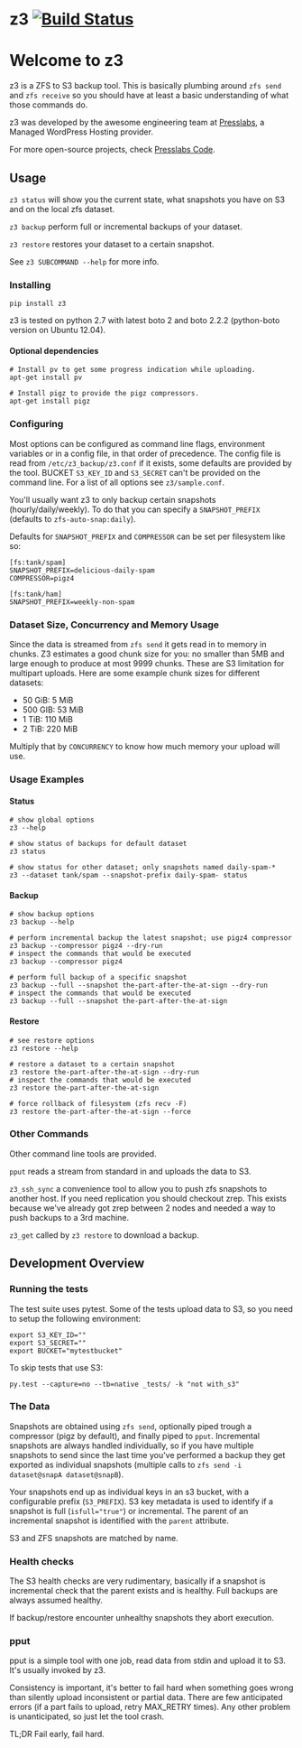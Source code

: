 # z3 [![Build Status](https://travis-ci.org/presslabs/z3.svg)](https://travis-ci.org/presslabs/z3)

# Welcome to z3

z3 is a ZFS to S3 backup tool. This is basically plumbing around `zfs send` and `zfs receive`
so you should have at least a basic understanding of what those commands do.

z3 was developed by the awesome engineering team at [Presslabs](https://www.presslabs.com/), 
a Managed WordPress Hosting provider.

For more open-source projects, check [Presslabs Code](https://www.presslabs.com/code/). 

## Usage
`z3 status` will show you the current state, what snapshots you have on S3 and on the local
zfs dataset.

`z3 backup` perform full or incremental backups of your dataset.

`z3 restore` restores your dataset to a certain snapshot.

See `z3 SUBCOMMAND --help` for more info.

### Installing
`pip install z3`

z3 is tested on python 2.7 with latest boto 2 and boto 2.2.2 (python-boto version on Ubuntu 12.04).

#### Optional dependencies
```
# Install pv to get some progress indication while uploading.
apt-get install pv

# Install pigz to provide the pigz compressors.
apt-get install pigz
```

### Configuring
Most options can be configured as command line flags, environment variables or in a config file,
in that order of precedence.
The config file is read from `/etc/z3_backup/z3.conf` if it exists, some defaults are provided by the tool.
BUCKET `S3_KEY_ID` and `S3_SECRET` can't be provided on the command line.
For a list of all options see `z3/sample.conf`.

You'll usually want z3 to only backup certain snapshots (hourly/daily/weekly).
To do that you can specify a `SNAPSHOT_PREFIX` (defaults to `zfs-auto-snap:daily`).

Defaults for `SNAPSHOT_PREFIX` and `COMPRESSOR` can be set per filesystem like so:
```
[fs:tank/spam]
SNAPSHOT_PREFIX=delicious-daily-spam
COMPRESSOR=pigz4

[fs:tank/ham]
SNAPSHOT_PREFIX=weekly-non-spam
```

### Dataset Size, Concurrency and Memory Usage
Since the data is streamed from `zfs send` it gets read in to memory in chunks.
Z3 estimates a good chunk size for you: no smaller than 5MB and large enough
to produce at most 9999 chunks. These are S3 limitation for multipart uploads.
Here are some example chunk sizes for different datasets:
 * 50 GiB: 5 MiB
 * 500 GIB: 53 MiB
 * 1 TiB: 110 MiB
 * 2 TiB: 220 MiB

Multiply that by `CONCURRENCY` to know how much memory your upload will use.

### Usage Examples

#### Status
```
# show global options
z3 --help

# show status of backups for default dataset
z3 status

# show status for other dataset; only snapshots named daily-spam-*
z3 --dataset tank/spam --snapshot-prefix daily-spam- status
```

#### Backup
```
# show backup options
z3 backup --help

# perform incremental backup the latest snapshot; use pigz4 compressor
z3 backup --compressor pigz4 --dry-run
# inspect the commands that would be executed
z3 backup --compressor pigz4

# perform full backup of a specific snapshot
z3 backup --full --snapshot the-part-after-the-at-sign --dry-run
# inspect the commands that would be executed
z3 backup --full --snapshot the-part-after-the-at-sign
```

#### Restore
```
# see restore options
z3 restore --help

# restore a dataset to a certain snapshot
z3 restore the-part-after-the-at-sign --dry-run
# inspect the commands that would be executed
z3 restore the-part-after-the-at-sign

# force rollback of filesystem (zfs recv -F)
z3 restore the-part-after-the-at-sign --force
```

### Other Commands
Other command line tools are provided.

`pput` reads a stream from standard in and uploads the data to S3.

`z3_ssh_sync` a convenience tool to allow you to push zfs snapshots to another host.
If you need replication you should checkout zrep. This exists because we've already
got zrep between 2 nodes and needed a way to push backups to a 3rd machine.

`z3_get` called by `z3 restore` to download a backup.

## Development Overview
### Running the tests
The test suite uses pytest.
Some of the tests upload data to S3, so you need to setup the following environment:
```
export S3_KEY_ID=""
export S3_SECRET=""
export BUCKET="mytestbucket"
```

To skip tests that use S3:
```
py.test --capture=no --tb=native _tests/ -k "not with_s3"
```

### The Data
Snapshots are obtained using `zfs send`, optionally piped trough a compressor (pigz by default),
and finally piped to `pput`.
Incremental snapshots are always handled individually, so if you have multiple snapshots to send
since the last time you've performed a backup they get exported as individual snapshots
(multiple calls to `zfs send -i dataset@snapA dataset@snapB`).

Your snapshots end up as individual keys in an s3 bucket, with a configurable prefix (`S3_PREFIX`).
S3 key metadata is used to identify if a snapshot is full (`isfull="true"`) or incremental.
The parent of an incremental snapshot is identified with the `parent` attribute.

S3 and ZFS snapshots are matched by name.

### Health checks
The S3 health checks are very rudimentary, basically if a snapshot is incremental check
that the parent exists and is healthy. Full backups are always assumed healthy.

If backup/restore encounter unhealthy snapshots they abort execution.

### pput
pput is a simple tool with one job, read data from stdin and upload it to S3.
It's usually invoked by z3.

Consistency is important, it's better to fail hard when something goes wrong
than silently upload inconsistent or partial data.
There are few anticipated errors (if a part fails to upload, retry MAX_RETRY times).
Any other problem is unanticipated, so just let the tool crash.

TL;DR Fail early, fail hard.
